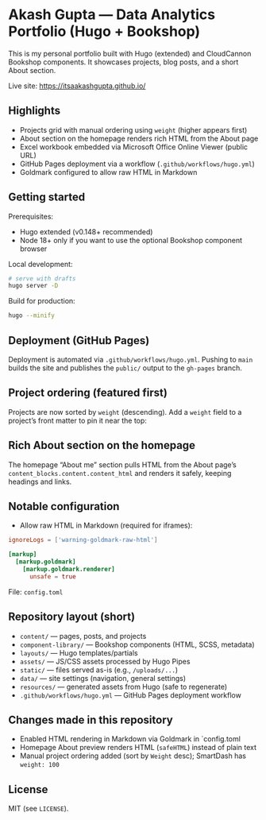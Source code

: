 # Akash Gupta — Data Analytics Portfolio (Hugo + Bookshop)

This is my personal portfolio built with Hugo (extended) and CloudCannon Bookshop components. It showcases projects, blog posts, and a short About section.

Live site: https://itsaakashgupta.github.io/

## Highlights

- Projects grid with manual ordering using `weight` (higher appears first)
- About section on the homepage renders rich HTML from the About page
- Excel workbook embedded via Microsoft Office Online Viewer (public URL)
- GitHub Pages deployment via a workflow (`.github/workflows/hugo.yml`)
- Goldmark configured to allow raw HTML in Markdown

## Getting started

Prerequisites:
- Hugo extended (v0.148+ recommended)
- Node 18+ only if you want to use the optional Bookshop component browser

Local development:

```bash
# serve with drafts
hugo server -D
```

Build for production:

```bash
hugo --minify
```

## Deployment (GitHub Pages)

Deployment is automated via `.github/workflows/hugo.yml`. Pushing to `main` builds the site and publishes the `public/` output to the `gh-pages` branch.

## Project ordering (featured first)

Projects are now sorted by `weight` (descending). Add a `weight` field to a project’s front matter to pin it near the top:


## Rich About section on the homepage

The homepage “About me” section pulls HTML from the About page’s `content_blocks.content.content_html` and renders it safely, keeping headings and links.

## Notable configuration

- Allow raw HTML in Markdown (required for iframes):

```toml path=null start=null
ignoreLogs = ['warning-goldmark-raw-html']

[markup]
  [markup.goldmark]
    [markup.goldmark.renderer]
      unsafe = true
```

File: `config.toml`

## Repository layout (short)

- `content/` — pages, posts, and projects
- `component-library/` — Bookshop components (HTML, SCSS, metadata)
- `layouts/` — Hugo templates/partials
- `assets/` — JS/CSS assets processed by Hugo Pipes
- `static/` — files served as-is (e.g., `/uploads/...`)
- `data/` — site settings (navigation, general settings)
- `resources/` — generated assets from Hugo (safe to regenerate)
- `.github/workflows/hugo.yml` — GitHub Pages deployment workflow

## Changes made in this repository

- Enabled HTML rendering in Markdown via Goldmark in `config.toml
- Homepage About preview renders HTML (`safeHTML`) instead of plain text
- Manual project ordering added (sort by `Weight` desc); SmartDash has `weight: 100`


## License

MIT (see `LICENSE`).
